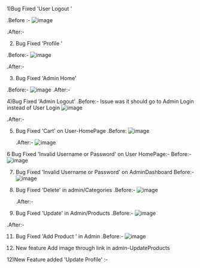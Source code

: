 1)Bug Fixed 'User Logout '


  .Before :-
![image](https://github.com/AbdurRehman09/deliverable1/assets/102360654/a9ea791d-73f8-4b46-b27d-7c5ff0b84ec4)

.After:-


2) Bug Fixed 'Profile '

.Before:-
![image](https://github.com/AbdurRehman09/deliverable1/assets/102360654/7ab22c04-cc68-4d83-acfa-d692bc713e4c)

.After:-



3) Bug Fixed 'Admin Home'

.Before:-
![image](https://github.com/AbdurRehman09/deliverable1/assets/102360654/1b95ed77-01d5-4de5-92ed-8f0096315474)
.After:-



4)Bug Fixed 'Admin Logout'
.Before:-
Issue was it should go to Admin Login instead of User Login
![image](https://github.com/AbdurRehman09/deliverable1/assets/102360654/bb4cedca-db89-4ff5-820f-9f1cc22b4be3)

.After:-


5) Bug Fixed 'Cart' on User-HomePage
    .Before:
![image](https://github.com/AbdurRehman09/deliverable1/assets/102360654/afff30c8-5571-46de-91b3-282d1eafdbfd)

    .After:-
    ![image](https://github.com/AbdurRehman09/deliverable1/assets/102360654/a193426e-0f34-4b42-bab5-d9b8f7dedd37)

6 Bug Fixed 'Invalid Username or Password' on User HomePage:-
  Before:-
  ![image](https://github.com/AbdurRehman09/deliverable1/assets/102360654/a6952b72-7ec8-4eb8-b20c-e951f8b5d21c)

   


7) Bug Fixed 'Invalid Username or Password' on AdminDashboard
     Before:-
   ![image](https://github.com/AbdurRehman09/deliverable1/assets/102360654/110c33bf-9701-4aee-9b1b-cbe6a6338feb)



9) Bug Fixed  'Delete' in admin/Categories
   .Before:-
   ![image](https://github.com/AbdurRehman09/deliverable1/assets/102360654/f6ee8326-fa08-4f30-b8cb-1e16ec335e73)

   .After:-


10) Bug Fixed 'Update' in Admin/Products
   .Before:-
   ![image](https://github.com/AbdurRehman09/deliverable1/assets/102360654/ba238d83-6aee-4e37-91b1-14570926aa9f)


   .After:-


11) Bug Fixed 'Add Product ' in Admin
   .Before:-
     ![image](https://github.com/AbdurRehman09/deliverable1/assets/102360654/2f7caa00-f196-407f-8dd8-a4792f4f980b)
  

   
12) New feature Add image through link in admin-UpdateProducts

12)New Feature  added 'Update Profile' :-




   







